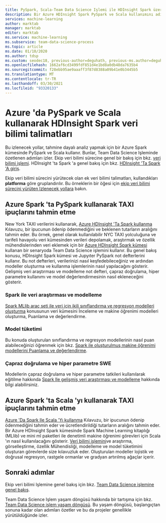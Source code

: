 ```yaml
---
title: PySpark, Scala-Team Data Science Işlemi ile HDInsight Spark üzerinde analiz
description: Bir Azure HDInsight Spark PySpark ve Scala kullanımını adım adım sunan ekip veri bilimi sürecinin örnekleri.
services: machine-learning
author: marktab
manager: marktab
editor: marktab
ms.service: machine-learning
ms.subservice: team-data-science-process
ms.topic: article
ms.date: 01/10/2020
ms.author: tdsp
ms.custom: seodec18, previous-author=deguhath, previous-ms.author=deguhath
ms.openlocfilehash: 1662af6cd3499fdf851d4e1bd8a0db48da7635b4
ms.sourcegitcommit: f28ebb95ae9aaaff3f87d8388a09b41e0b3445b5
ms.translationtype: MT
ms.contentlocale: tr-TR
ms.lasthandoff: 03/30/2021
ms.locfileid: "93320133"
---
```

# <a name="hdinsight-spark-data-science-walkthroughs-using-pyspark-and-scala-on-azure"></a>Azure 'da PySpark ve Scala kullanarak HDInsight Spark veri bilimi talimatları

Bu izlenecek yollar, tahmine dayalı analiz yapmak için bir Azure Spark kümesinde PySpark ve Scala kullanır. Bunlar, Team Data Science Işleminde özetlenen adımları izler. Ekip veri bilimi sürecine genel bir bakış için bkz. [veri bilimi işlemi](overview.md). HDInsight 'ta Spark 'a genel bakış için bkz. [HDInsight 'Ta Spark 'A giriş](../../hdinsight/spark/apache-spark-overview.md).

Ekip veri bilimi sürecini yürütecek olan ek veri bilimi talimatları, kullandıkları **platforma** göre gruplandırılır. Bu örneklerin bir öğesi için [ekip veri bilimi sürecini yürüten Izlenecek yollara](walkthroughs.md) bakın.

## <a name="predict-taxi-tips-using-pyspark-on-azure-spark"></a>Azure Spark 'ta PySpark kullanarak TAXI ipuçlarını tahmin etme

New York TAXI verilerini kullanarak, [Azure HDInsight 'Ta Spark kullanma](spark-overview.md) Kılavuzu, bir ipucunun ödenip ödenmediğini ve beklenen tutarların aralığını tahmin eder. Bu örnek, genel olarak kullanılabilir NYC TAXI yolculuğuna ve tarifeli havayolu veri kümesinden verileri depolamak, araştırmak ve özellik mühendislerinden veri eklemek için bir [Azure HDInsight Spark kümesi](https://azure.microsoft.com/services/hdinsight/) kullanan bir senaryoda Team Data Science işlemini kullanır. Bu genel bakış konusu, HDInsight Spark kümesi ve Jupyıter PySpark not defterlerini kullanır. Bu not defterleri, verilerinizi nasıl keşfedebileceğiniz ve ardından modeller oluşturma ve kullanma işlemlerinin nasıl yapılacağını gösterir. Gelişmiş veri araştırması ve modelleme not defteri, çapraz doğrulama, hiper parametre kullanımı ve model değerlendirmesinin nasıl ekleneceğini gösterir.

### <a name="data-exploration-and-modeling-with-spark"></a>Spark ile veri araştırması ve modelleme 
[Spark MLlib araç seti ile veri için ikili sınıflandırma ve regresyon modelleri oluşturma](spark-data-exploration-modeling.md) konusunun veri kümesini İnceleme ve makine öğrenimi modelleri oluşturma, Puanlama ve değerlendirme.

### <a name="model-consumption"></a>Model tüketimi
Bu konuda oluşturulan sınıflandırma ve regresyon modellerinin nasıl puan alabileceğinizi öğrenmek için bkz. [Spark ile oluşturulmuş makine öğrenimi modellerini Puanlama ve değerlendirme](spark-model-consumption.md).

### <a name="cross-validation-and-hyperparameter-sweeping"></a>Çapraz doğrulama ve hiper parametre SWE
Modellerin çapraz doğrulama ve hiper parametre tatkileri kullanılarak eğitilme hakkında [Spark Ile gelişmiş veri araştırması ve modelleme](spark-advanced-data-exploration-modeling.md) hakkında bilgi alabilirsiniz.


## <a name="predict-taxi-tips-using-scala-on-azure-spark"></a>Azure Spark 'ta Scala 'yı kullanarak TAXI ipuçlarını tahmin etme

[Azure 'Da Spark Ile Scala 'Yı kullanma](scala-walkthrough.md) Kılavuzu, bir ipucunun ödenip ödenmediğini tahmin eder ve ücretlendirildiği tutarların aralığını tahmin eder. Bir Azure HDInsight Spark kümesinde Spark Machine Learning kitaplığı (MLlib) ve mini ml paketleri ile denetimli makine öğrenimi görevleri için Scala 'ın nasıl kullanılacağını gösterir. [Veri bilimi işlemini](./index.yml)ve araştırma, görselleştirme, özellik Mühendisliği, modelleme ve model tüketimini oluşturan görevlerde size kılavuzluk eder. Oluşturulan modeller lojistik ve doğrusal regresyon, rastgele ormanlar ve gradyan artırılmış ağaçlar içerir.


## <a name="next-steps"></a>Sonraki adımlar

Ekip veri bilimi Işlemine genel bakış için bkz. [Team Data Science işlemine genel bakış](overview.md).

Team Data Science Işlem yaşam döngüsü hakkında bir tartışma için bkz. [Team Data Science işlem yaşam döngüsü](lifecycle.md). Bu yaşam döngüsü, başlangıçtan sonuna kadar olan adımları özetler ve bu da projeler genellikle yürütüldüğünde izler.